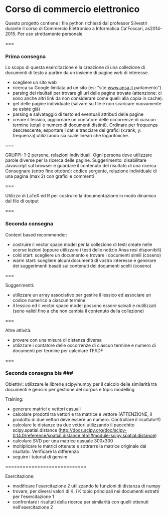 # Corso di commercio elettronico #

Questo progetto contiene i file python richiesti dal professor Silvestri durante il corso di Commercio Elettronico a Informatica Ca'Foscari, as2014-2015.
Per uso strettamente personale

===

### Prima consegna ###

Lo scopo di questa esercitazione è la creazione di una collezione di documenti di testo a partire da un insieme di pagine web di interesse.

* scegliere un sito web
* ricerca su Google limitata ad un sito (es: "site:www.ansa.it parlamento")
* parsing dei risultati per trovare gli url delle pagine trovate (attenzione: ci sono anche altri link da non considerare come quelli alla copia in cache).
* get delle pagine individuate (salvare su file e non scaricare nuovamente se esiste già)
* parsing e salvataggio di testo ed eventuali attributi delle pagine
* creare il lessico, aggiornare un contatore delle occorrenze di ciascun termine (totali e numero di documenti distinti). Ordinare per frequenza descrescente, esportare i dati e tracciare dei grafici (x:rank, y: frequenza) utilizzando sia scale lineari che logaritmiche.

===

GRUPPI: 1-2 persone, relazioni individuali. Ogni persona deve utilizzare parole diverse per la ricerca delle pagine.
Suggerimento: disabilitare Javascript sul browser e guardare il contenuto del risultato di una ricerca
Consegnare (entro fine ottobre): codice sorgente, relazione individuale di una pagina (max 2) con grafici e commenti

===

Utilizzo di LaTeX ed R per costruire la documentazione in modo dinamico dal file di output

===

### Seconda consegna ###

Content based recommender:

* costruire il vector space model per la collezione di testi create nelle scorse lezioni (oppure utilizzare i testi delle notizie Ansa resi disponibili)
* cold start: scegliere un documento e trovare i documenti simili (coseno)
* warm start: scegliere alcuni documenti di vostro interesse e generare dei suggerimenti basati sui contenuti dei documenti scelti  (coseno) 
    
===

Suggerimenti:

* utilizzare un array associativo per gestire il lessico ed associare un codice numerico a ciascun termine
* il lessico ed il vector space model possono essere salvati e riutilizzati (sono validi fino a che non cambia il contenuto della collezione)

===
    
Altre attività:

* provare con una misura di distanza diversa
* utilizzare i contatore delle occorrenze di ciascun termine e numero di documenti per termine per calcolare TF/IDF

===

### Seconda consegna bis ###
Obiettivi: utilizzare le librerie scipy/numpy per il calcolo delle similarità tra documenti e gensim per gestione del corpus e topic modelling

Training:

* generare matrici e vettori casuali
* calcolare prodotti tra vettori e tra matrice e vettore (ATTENZIONE, il prodotto di due vettori deve essere un numero. Controllare il risultato!!!)
* calcolare le distanze tra due vettori utilizzando il paccehtto scipy.spatial.distance (http://docs.scipy.org/doc/scipy-0.14.0/reference/spatial.distance.html#module-scipy.spatial.distance)
* calcolare SVD per una matrice casuale 300x300
* moltiplicare le matrici ottenute e sottrarre la matrice originale dal risultato. Verificare la differenza
* seguire i tutorial di gensim

============================

Esercitazione:

* modificare l'esercitazione 2 utilizzando le funzioni di distanza di numpy
* trovare, per diversi valori di K, i K topic principali nei documenti estratti per l'esercitazione 1
* confrontare i risultati della ricerca per similarità con quelli ottenuti nell'esercitazione 2